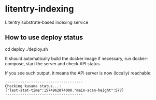 # litentry-indexing
Litentry substrate-based indexing service

## How to use deploy status
cd deploy
./deploy.sh

It should automatically build the docker image if necessary, run docker-compose, start the server and check API status.

If you see such output, it means the API server is now (locally) reachable:

    ------------------------------------
    Checking kusama status...:
    {"last-stat-time":1574962074000,"main-scan-height":577}
    ------------------------------------
